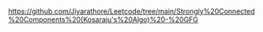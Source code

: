 https://github.com/Jiyarathore/Leetcode/tree/main/Strongly%20Connected%20Components%20(Kosaraju's%20Algo)%20-%20GFG
